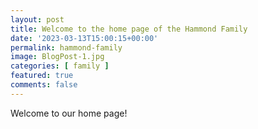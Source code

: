 ```yaml
---
layout: post
title: Welcome to the home page of the Hammond Family
date: '2023-03-13T15:00:15+00:00'
permalink: hammond-family
image: BlogPost-1.jpg
categories: [ family ]
featured: true
comments: false 
---
```

Welcome to our home page!